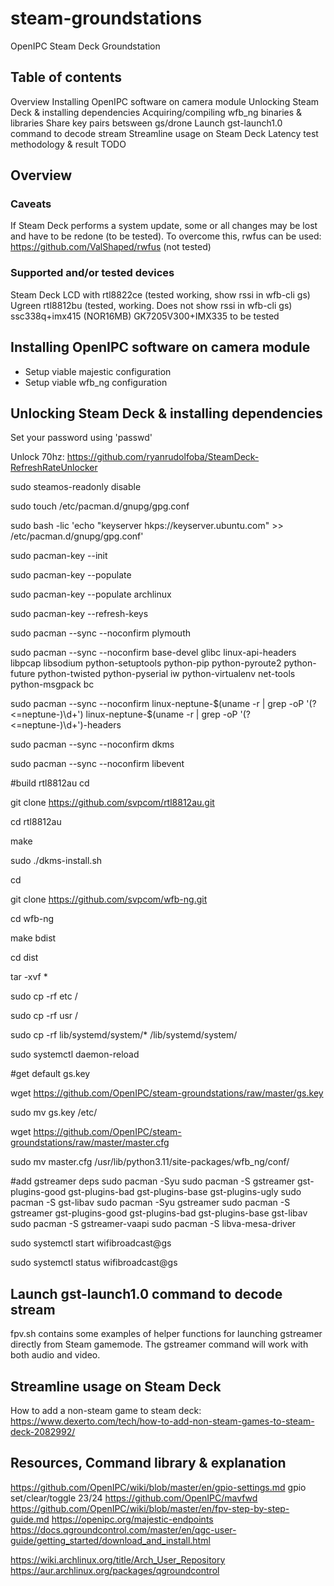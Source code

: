 # steam-groundstations
OpenIPC Steam Deck Groundstation

## Table of contents
Overview
Installing OpenIPC software on camera module
Unlocking Steam Deck & installing dependencies
Acquiring/compiling wfb_ng binaries & libraries
Share key pairs betsween gs/drone
Launch gst-launch1.0 command to decode stream
Streamline usage on Steam Deck
Latency test methodology & result
TODO

## Overview
### Caveats
If Steam Deck performs a system update, some or all changes may be lost and have to be redone (to be tested).
To overcome this, rwfus can be used: https://github.com/ValShaped/rwfus (not tested)


### Supported and/or tested devices
Steam Deck LCD with rtl8822ce (tested working, show rssi in wfb-cli gs)
Ugreen rtl8812bu (tested, working. Does not show rssi in wfb-cli gs)
ssc338q+imx415 (NOR16MB)
GK7205V300+IMX335 to be tested

## Installing OpenIPC software on camera module
- Setup viable majestic configuration
- Setup viable wfb_ng configuration

## Unlocking Steam Deck & installing dependencies
Set your password using 'passwd'

Unlock 70hz: https://github.com/ryanrudolfoba/SteamDeck-RefreshRateUnlocker

sudo steamos-readonly disable

sudo touch /etc/pacman.d/gnupg/gpg.conf

sudo bash -lic 'echo "keyserver hkps://keyserver.ubuntu.com" >> /etc/pacman.d/gnupg/gpg.conf'

sudo pacman-key --init

sudo pacman-key --populate

sudo pacman-key --populate archlinux

sudo pacman-key --refresh-keys

sudo pacman --sync --noconfirm  plymouth

sudo pacman --sync --noconfirm base-devel glibc linux-api-headers libpcap libsodium python-setuptools python-pip python-pyroute2 python-future python-twisted python-pyserial iw  python-virtualenv net-tools python-msgpack bc

sudo pacman --sync --noconfirm linux-neptune-$(uname -r | grep -oP '(?<=neptune-)\d+') linux-neptune-$(uname -r | grep -oP '(?<=neptune-)\d+')-headers

sudo pacman --sync --noconfirm dkms

sudo pacman --sync --noconfirm libevent


#build rtl8812au
cd

git clone https://github.com/svpcom/rtl8812au.git

cd rtl8812au

make

sudo ./dkms-install.sh


cd

git clone https://github.com/svpcom/wfb-ng.git

cd wfb-ng

make bdist

cd dist

tar -xvf *

sudo cp -rf etc /

sudo cp -rf usr /

sudo cp -rf lib/systemd/system/* /lib/systemd/system/

sudo systemctl daemon-reload

#get default gs.key

wget https://github.com/OpenIPC/steam-groundstations/raw/master/gs.key

sudo mv gs.key /etc/

wget https://github.com/OpenIPC/steam-groundstations/raw/master/master.cfg

sudo mv master.cfg /usr/lib/python3.11/site-packages/wfb_ng/conf/


#add gstreamer deps
sudo pacman -Syu
sudo pacman -S gstreamer gst-plugins-good gst-plugins-bad gst-plugins-base gst-plugins-ugly
sudo pacman -S gst-libav
sudo pacman -Syu gstreamer
sudo pacman -S gstreamer gst-plugins-good gst-plugins-bad gst-plugins-base gst-libav
sudo pacman -S gstreamer-vaapi
sudo pacman -S libva-mesa-driver


sudo systemctl start wifibroadcast@gs

sudo systemctl status wifibroadcast@gs

## Launch gst-launch1.0 command to decode stream
fpv.sh contains some examples of helper functions for launching gstreamer directly from Steam gamemode. The gstreamer command will work with both audio and video.

## Streamline usage on Steam Deck
How to add a non-steam game to steam deck: https://www.dexerto.com/tech/how-to-add-non-steam-games-to-steam-deck-2082992/

## Resources, Command library & explanation
https://github.com/OpenIPC/wiki/blob/master/en/gpio-settings.md
gpio set/clear/toggle 23/24
https://github.com/OpenIPC/mavfwd
https://github.com/OpenIPC/wiki/blob/master/en/fpv-step-by-step-guide.md
https://openipc.org/majestic-endpoints
https://docs.qgroundcontrol.com/master/en/qgc-user-guide/getting_started/download_and_install.html

https://wiki.archlinux.org/title/Arch_User_Repository
https://aur.archlinux.org/packages/qgroundcontrol

